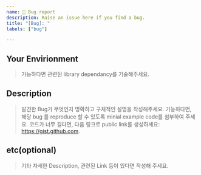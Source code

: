 ```yaml
---
name: 🐛 Bug report
description: Raise an issue here if you find a bug.
title: "[Bug]: "
labels: ["bug"]

---
```

## Your Envirionment

> 가능하다면 관련된 library dependancy를 기술해주세요.

## Description

> 발견한 Bug가 무엇인지 명확하고 구체적인 설명을 작성해주세요.
가능하다면, 해당 bug 를 reproduce 할 수 있도록 minial example code를 첨부하여 주세요.
코드가 너무 길다면, 다음 링크로 public link를 생성하세요: https://gist.github.com.

## etc(optional)

> 기타 자세한 Description, 관련된 Link 등이 있다면 작성해 주세요.
